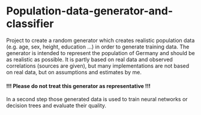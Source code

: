 # Population-data-generator-and-classifier

Project to create a random generator which creates realistic population data (e.g. age, sex, height, education ...) in order to generate training data. 
The generator is intended to represent the population of Germany and should be as realistic as possible.
It is partly based on real data and observed correlations (sources are given), but many implementations are not based on real data, but on assumptions and estimates by me.

#### !!! Please do not treat this generator as representative !!!

In a second step those generated data is used to train neural networks or decision trees and evaluate their quality.